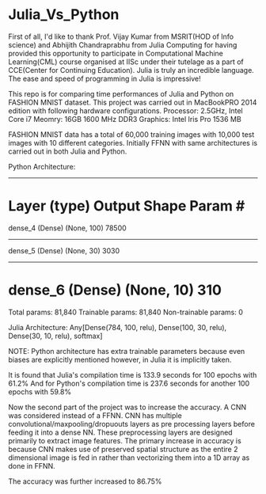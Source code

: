 # Julia_Vs_Python
First of all, I'd like to thank Prof. Vijay Kumar from MSRIT(HOD of Info science) and Abhijith Chandraprabhu
from Julia Computing for having provided this opportunity to participate in Computational Machine Learning(CML) course organised at IISc under their tutelage as a part of CCE(Center for Continuing Education). Julia is truly an incredible language. The ease and speed of programming  in Julia is impressive!


This repo is for comparing time performances of Julia and Python on FASHION MNIST dataset.
This project was carried out in MacBookPRO 2014 edition with following hardware configurations. 
Processor: 2.5GHz, Intel Core i7
Meomry: 16GB 1600 MHz DDR3
Graphics: Intel Iris Pro 1536 MB 

FASHION MNIST data has a total of 60,000 training images with 10,000 test images with 10 different categories. 
Initially FFNN with same architectures is carried out in both Julia and Python. 


Python Architecture:
_________________________________________________________________
Layer (type)                 Output Shape              Param #   
=================================================================
dense_4 (Dense)              (None, 100)               78500     
_________________________________________________________________
dense_5 (Dense)              (None, 30)                3030      
_________________________________________________________________
dense_6 (Dense)              (None, 10)                310       
=================================================================
Total params: 81,840
Trainable params: 81,840
Non-trainable params: 0


Julia Architecture:
Any[Dense(784, 100, relu), Dense(100, 30, relu), Dense(30, 10, relu), softmax]


NOTE: Python architecture has extra trainable parameters because even biases are explicitly mentioned however, in Julia it is implicitly taken. 

It is found that Julia's compilation time is 133.9 seconds for 100 epochs with 61.2%
And for Python's compilation time is 237.6 seconds for another 100 epochs with 59.8% 

Now the second part of the project was to increase the accuracy. A CNN was considered instead of a FFNN. CNN has multiple convolutional/maxpooling/dropuouts layers as pre processing layers before feeding it into a dense NN. These preprocessing layers are designed primarily to extract image features. The primary increase in accuracy is because CNN makes use of preserved spatial structure as the entire 2 dimensional image is fed in rather than vectorizing them into a 1D array as done in FFNN. 

The accuracy was further increased to 86.75% 
